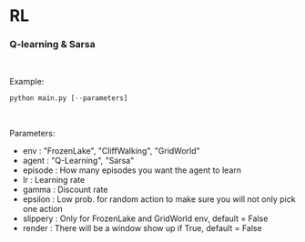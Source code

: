 # RL

### Q-learning & Sarsa
<br/> 

Example:
```python
python main.py [--parameters]
```
<br/>  

Parameters:
* env : "FrozenLake", "CliffWalking", "GridWorld"
* agent : "Q-Learning", "Sarsa"
* episode : How many episodes you want the agent to learn
* lr : Learning rate
* gamma : Discount rate
* epsilon : Low prob. for random action to make sure you will not only pick one action
* slippery : Only for FrozenLake and GridWorld env, default = False
* render : There will be a window show up if True, default = False